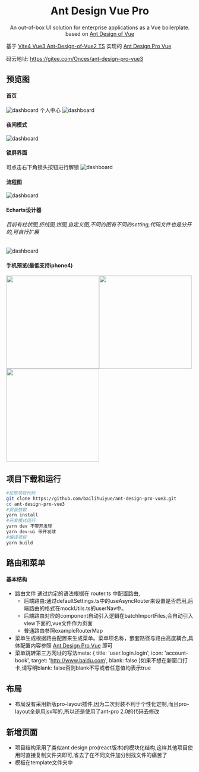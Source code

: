 <h1 align="center">Ant Design Vue Pro</h1>
<div align="center">
An out-of-box UI solution for enterprise applications as a Vue boilerplate. based on  <a href="https://vuecomponent.github.io/ant-design-vue/docs/vue/introduce-cn/" target="_blank">Ant Design of Vue</a>
</div>

基于 [Vite4 Vue3 Ant-Design-of-Vue2 TS](https://github.com/bailihuiyue/ant-design-pro-vue3) 实现的 [Ant Design Pro Vue](https://pro.antdv.com/docs/router-and-nav)

码云地址: https://gitee.com/Onces/ant-design-pro-vue3

预览图
----
#### 首页
![dashboard](https://i.imgtg.com/2023/03/22/9tUVs.png)
个人中心
![dashboard](https://i.imgtg.com/2023/03/22/9tBbg.png)

#### 夜间模式
![dashboard](https://i.imgtg.com/2023/03/22/9tTmB.png)

#### 锁屏界面
可点击右下角锁头按钮进行解锁
![dashboard](https://i.imgtg.com/2023/03/22/9thiC.png)

#### 流程图
![dashboard](https://i.imgtg.com/2023/03/22/9tbqK.png)

#### Echarts设计器

###### 目前有柱状图,折线图,饼图,自定义图,不同的图有不同的setting,代码文件也是分开的,可自行扩展
![dashboard](https://i.imgtg.com/2023/07/04/OxWCUY.png)

#### 手机预览(最低支持iphone4)
<img src="https://i.imgtg.com/2023/03/22/9tq2l.png"  width=250 /><img src="https://i.imgtg.com/2023/03/22/9taiP.png"  width=250/><img src="https://i.imgtg.com/2023/03/22/9to4b.png"  width=250 />

项目下载和运行
----

```bash
#拉取项目代码
git clone https://github.com/bailihuiyue/ant-design-pro-vue3.git
cd ant-design-pro-vue3
#安装依赖
yarn install
#开发模式运行
yarn dev 不带开发球
yarn dev-ui 带开发球
#编译项目
yarn build
```

路由和菜单
----

#### 基本结构

- 路由文件 通过约定的语法根据在 router.ts 中配置路由,
  - 后端路由:通过defaultSettings.ts中的useAsyncRouter来设置是否启用,后端路由的格式在mockUtils.ts的userNav中。
  - 后端路由对应的component自动引入逻辑在batchImportFiles,会自动引入view下面的,vue文件作为页面
  - 普通路由参照exampleRouterMap
- 菜单生成根据路由配置来生成菜单。菜单项名称，嵌套路径与路由高度耦合,具体配置内容参照
[Ant Design Pro Vue](https://pro.antdv.com/docs/router-and-nav) 即可
- 菜单跳转第三方网址的写法meta: { title: 'user.login.login', icon: 'account-book', target: 'http://www.baidu.com', blank: false }如果不想在新窗口打卡,请写明blank: false否则blank不写或者任意值均表示true

布局
----

- 布局没有采用新版pro-layout插件,因为二次封装不利于个性化定制,而且pro-layout全是用jsx写的,所以还是使用了ant-pro 2.0的代码去修改

新增页面
----

- 项目结构采用了类似ant design pro(react版本)的模块化结构,这样其他项目使用时直接复制文件夹即可,省去了在不同文件加分别找文件的痛苦了
- 模板在template文件夹中
    <template>
    ├helper.ts                工具文件,等同于utils
    ├Index.vue				  页面文件
    ├service.ts   			  用于存放接口内容
    ├types.ts				  声明ts类型使用
    ├<lang>                   国际化文件
    │  ├cn.ts					 中文
    │  └en.ts					 英文
   <!--使用时复制文件夹到所以在的位置(components,views等)即可-->

和服务端进行交互
----

- 项目使用了[apite](https://apite.frp.boyxing.com/)作为mock工具,文件写在了/mock文件夹中

业务图标
----

- 图标除了 Ant Design Vue 自带的图标以外还使用了 vite-plugin-svg-icons 插件缓存svg,所有图标都放在src/assets/icons中

-

- 想使用antv自带的图标请拷贝node_modules\@ant-design\icons-svg\inline-svg到图标文件夹,会自动引入,名称为 文件夹名-文件名 例如a下的b.svg,SvgIcon组件传入name="a-b"即可: <SvgIcon name="a-b" color="#fff"/>

  想获取所有已添加的icon:

  import ids from 'virtual:svg-icons-names';

  // => ['icon-icon1','icon-icon2','icon-icon3']

  这个插件是自动导入的,然后写到body上,如果图标过多觉得影响效率可以使用vite-plugin-vue-svg,手动引入一个个图标,demo在SvgIcon/manual中

  ***注意:svg文件的<svg> 标签上必须有 fill="currentColor" 字段,这样才能从外部的span等标签修改颜色,否则颜色不可变***

国际化
----

- 国际化使用了i18n 9的版本,由于该版本不识别.组成的key,所以程序用为了兼用使用replaceDot方法进行了一层循环,影响项目性能,并且禁止写成 'a':'xx','a.b':'xxxx'这种形式,因为无法生成对象,因此国际化不推荐写成 'list.search-list.articles': '搜索列表（文章）',推荐写成{a:{b:{c:'xxx'} } }

更换主题
----

- 项目使用了vite-plugin-theme产生主题(css)
- 目前可以支持自动切换主题,包括生产模式,
- 通过调研,发现antv(element 有官方支持)目前主流切换主题有两种模式,并且都需要webpack/vite插件:
 1. 提前传入需要改变的颜色变量和值入例如:@primary-color:[#0094ff,#fff,#000等...],然后正在webpack编译时读取这些变量,然后静态生成这些css文件,
     - 优点,1.切换主题时只是加载不同的css文件,节约性能,
     - 缺点:1.耗费服务端空间,2.只能订制提前定义好的几种主题3.需要动态写入要修改的变量名入,@primary-color,@success-colo等,替换不完全
 2. 第二种方案,基于vite-plugin-theme插件,

- 优点

		1. 可以任意在生产环境下选择主题颜色;

		2. 没有上一中法案的问题3,主题更改比较全面

      - 缺点:
        1. 由于是动态生成主题颜色,会有性能损耗
        2. 必须先找到antv主颜色的色号,否则替换主题功能失效,所以当antv主色更改时,需要代码中跟着一起更改,建议锁定antv版本,避免该问题;
        - 猜测原理,根据该插件说明和代码运行现象猜测,是以主颜色生成几个临近颜色然后对应找到整个项目中包含这些颜色的css样式然后对比替换比如原来是[a,b,c,d],现在是[1,2,3,4],那么a变成1,b变成2这样对应着替换,然后把提换完成的css写入到body底部,完成主题切换,不需要根据@primary-color这种定义去查找,这样靠颜色替换比较完整
***黑夜模式目前使用了antv官网的黑夜css,采用动态添加link完成,不能适配所有页面,因此在darkModePatch.less写下一些兼容样式***

**3.本项目使用了第三种方案: 使用官方antv V3版本的css变量进行主题修改,达到了性能和体积的最优解**


权限管理
----

- 权限管理在路由文件的meta.permission中设置,可以是一个数组,也可以不写,不写表示任意权限即可
- 后端路由的话一般不用设置权限,传来什么就是什么

命令行工具
----
 用于自动生成一套模板,包括国际化,vue文件,service等文件
- 输入yarn c --moduleName=想要的组件名称 可以在src/components里生成一套组件模板
- 输入yarn v --moduleName=想要的页面名称 可以在src/views里生成一套页面模板
- 输入create-module-be 用于前台页面一键生成模板所调用的后端接口
- dev-ui 同时启动项目和模板后端,在开发球中输入想要创建的组件/页面名称,刷新页面(vite热更新自动)即表示创建成功

其他说明
----

- 项目为了保持了ant vue pro样式一致,部分代码引用自[ant vue pro](https://2x.antdv.com/components/overview-cn/),如global.less,部分插件和原理借鉴[vben](https://vvbin.cn/next/),感谢两位大大

- 当前 <script setup lang="ts"></script>有bug,会导致.ts文件无法引入,报错 The requested module '/src/views/user/ty.ts' does not provide an export named 'FormState'

- 文档里有一些注释,搭配vscode插件better-comments食用,风味更佳:
  注释TODO: 待完成
  bug:todo: bug
  info:todo: 发现的一些情况
  warn:todo: 可能有bug
  ques:todo: 疑问
  只有大写的'TODO'才表示未完成的功能,小写的todo只是为了方便搜索而已
  (如果插件在 vue 文件中没有颜色变化可参考 https://blog.csdn.net/weixin_47872719/article/details/126743867
  具体步骤:
  1.打开 C:\Users\Admin\\.vscode\extensions\bttter-comments
  2.打开配置文件 aaron-bond.better-comments-3.0.2/out/parser.js
  3.setDelimiter(languageCode)方法中 case 的最后)
## 已完成
1. 注册登录vue3 语法
2. 自动生成国际化(多层级文件夹使用.连接,比如tools.UserMenu)
3. Storage(包含加密)
4. vueuse响应式判断设备(手机,平板,pc)
5. 输入命令,生成一个view/component的模板
6. 页面存在一个开发球,点击按钮就可以创建view/component(yarn dev没有开发球,dev-ui才有)
7. 由于viser-vue不支持vue3,于是使用g2-plot重写,并且已支持夜间模式
( 如果不需要该页面,除了删除dashboard文件夹,也不要忘记删除"@antv/g2plot","@vue/babel-plugin-jsx"这俩库)
8. 仿win10锁屏页面,动态显示是否联网,是否充电,可自由更换壁纸(存在indexedDB中,建议图片别太大,容易卡),点击右下角锁头按钮出现密码框或换壁纸按钮
9. 在views文件夹中可以创建 user.store.ts作为vuex的文件,其中文件名.store.ts之前的user将会作为模块名实现,具体实现请看genStore方法
10. 全新升级vite4,antv4,全部vue文件替换为setup写法
11. 项目报错时的全局路由提示/全局错误提示
12. 增加两个新页面:动态表单和流程图
13. 系统设置抽屉中的所有内容已使用reactiveState代替vuex, 减少更改状态管理库(如vuex改pinia等)的工作量
14. Echarts图表设计器

## TODO
1. 详尽的文档
2. 项目中的 i18n.global.t 全部删除掉,只在 hooks 中使用 i18n
3. antv4.0版本 夜间模式适配
## 浏览器兼容

Edge Chrome 等现代浏览器,目前只测试过Chrome,没有Mac所以Safari没有测试

## 一些小技巧

1.如果想要更换ant3的前缀prefixCls,不需要像官方示例中那样编译less文件成css,因为如果编译之后,就变成css了,没有办法再动态改变主题了,一个做法是:

```javascript
//1.在main.ts中(最重要的一步是,不再引入css,直接引入可定制的less)
import 'ant-design-vue/dist/antd.variable.less';
//2.App.vue中(如果不改变主题,这步可以省略)
import { ConfigProvider } from 'ant-design-vue';
ConfigProvider.config({
  prefixCls: 'coseffect',
  theme: {
    primaryColor: '#25b864',
  },
});
//3.vite.config.ts中
export default defineConfig({
    css: {
        preprocessorOptions: {
            less: {
                // modifyVars: generateModifyVars(),
                javascriptEnabled: true,
                // 添加这一句(// ant-design-vue 4.x版本不需要了)
                modifyVars: {
                    '@ant-prefix': 'coseffect',
                }
            },
        },
    },
})
```
2.volar似乎不能像vetur一样调用各种格式化插件,目前只能用prettier插件凑合
```javascript
//1.项目根目录找到.eslintrc.cjs
rules: {
   'prettier/prettier': [
   'warn' //这里设置warn,其他的不要
  ]
}
//2.prettierrc.json文件
{
  "printWidth": 200, //加这行
}
```

3.根目录 index.html 文件标题添加.colorfulTitle 类名,可以实现刷新页面等待时有彩色文字效果

4.解决使用 vloar 之后 vscode 格式化变慢问题(不一定管用)

```javascript
// 方法一
// 1.将 Volar 更新到最新版本
// 2.禁用内置 TypeScript 扩展 设置为禁用（工作区）
// 到插件部分搜索框内输入@builtin Typescript
// 将“JavaScript 和 TypeScript 的语言功能“禁用掉(第一个)
// 然后另外一个basic的我们保留

// 方法二
// 1.打开vscode之后，点击文件==>首选项==>设置
// 搜索设置
// search.followSymlinks
// 然后在右侧用户自定义设置中将这个值改为 false
// search.followSymlinks = false,

// 2.谷歌浏览器的硬件加速更改
// 解决步骤：打开Chorme -> 设置 -> 高级 -> 【系统】 -> 将【启用硬件加速模式】取消勾选即可

// 参考资料:
// 1.https://blog.csdn.net/dangbai01_/article/details/128186524
// 2.https://blog.csdn.net/yw00yw/article/details/87861261
// 3.https://www.cnblogs.com/hongzhending/p/17336133.html
```
5. vscode配置可以参考项目根目录.vscode/settings_backup.json
##### 落魄前端,在线要饭

<img src="https://i.imgtg.com/2023/03/22/9tzCN.jpg" width=200/>

下次一定?给个Star也行啊
